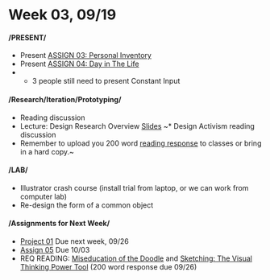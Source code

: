 # Week 03, 09/19

#### /PRESENT/

* Present [ASSIGN 03: Personal Inventory](personal_inventory.md) 
* Present [ASSIGN 04: Day in The Life](day_in_the_life.md) 
* + 3 people still need to present Constant Input 


#### /Research/Iteration/Prototyping/

* Reading discussion
* Lecture: Design Research Overview [Slides](https://docs.google.com/presentation/d/1UGf2cRX1_iFs5dr76ll7hIAAxrzbX_VrRQJ7F3fX_h8/edit?usp=sharing)
~* Design Activism reading discussion
* Remember to upload you 200 word [reading response](reading_responses.md) to classes or bring in a hard copy.~

#### /LAB/

* Illustrator crash course (install trial from laptop, or we can work from computer lab)
* Re-design the form of a common object 

#### /Assignments for Next Week/

* [Project 01](creative_process.md) Due next week, 09/26
* [Assign 05](lasercut.md) Due 10/03
* REQ READING: [Miseducation of the Doodle](https://alistapart.com/article/the-miseducation-of-the-doodle) and [Sketching: The Visual Thinking Power Tool](https://alistapart.com/article/sketching-the-visual-thinking-power-tool)
  (200 word response due 09/26)
